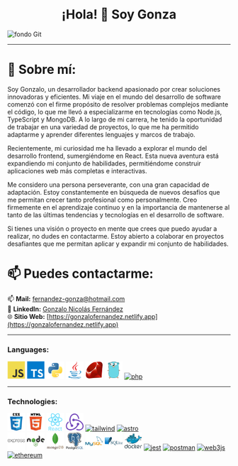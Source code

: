 <h1 align="center">¡Hola! 👋 Soy Gonza</h1>

![fondo Git](https://github.com/CharlyGon/CharlyGon/assets/89945170/3a06b5a7-540c-4fc0-ab4b-d5aa7e1436e9)

<hr>

# 💫 Sobre mí:

Soy Gonzalo, un desarrollador backend apasionado por crear soluciones innovadoras y eficientes. Mi viaje en el mundo del desarrollo de software comenzó con el firme propósito de resolver problemas complejos mediante el código, lo que me llevó a especializarme en tecnologías como Node.js, TypeScript y MongoDB. A lo largo de mi carrera, he tenido la oportunidad de trabajar en una variedad de proyectos, lo que me ha permitido adaptarme y aprender diferentes lenguajes y marcos de trabajo.

Recientemente, mi curiosidad me ha llevado a explorar el mundo del desarrollo frontend, sumergiéndome en React. Esta nueva aventura está expandiendo mi conjunto de habilidades, permitiéndome construir aplicaciones web más completas e interactivas.

Me considero una persona perseverante, con una gran capacidad de adaptación. Estoy constantemente en búsqueda de nuevos desafíos que me permitan crecer tanto profesional como personalmente. Creo firmemente en el aprendizaje continuo y en la importancia de mantenerse al tanto de las últimas tendencias y tecnologías en el desarrollo de software.

Si tienes una visión o proyecto en mente que crees que puedo ayudar a realizar, no dudes en contactarme. Estoy abierto a colaborar en proyectos desafiantes que me permitan aplicar y expandir mi conjunto de habilidades.


# 📫 Puedes contactarme:

📫 **Mail:** fernandez-gonza@hotmail.com  
🔗 **LinkedIn:** [Gonzalo Nicolás Fernández](https://www.linkedin.com/in/gonzalo-nicolas-fernandez/)  
🌐 **Sitio Web:** [https://gonzalofernandez.netlify.app](https://gonzalofernandez.netlify.app)

<hr>

<h3 align="left">Languages:</h3>
<div align="left">
    <a href="https://developer.mozilla.org/en-US/docs/Web/JavaScript" target="_blank" rel="noreferrer"><img src="https://raw.githubusercontent.com/devicons/devicon/master/icons/javascript/javascript-original.svg" alt="javascript" width="40" height="40" /></a>
    <a href="https://www.typescriptlang.org/" target="_blank" rel="noreferrer"><img src="https://raw.githubusercontent.com/devicons/devicon/master/icons/typescript/typescript-original.svg" alt="typescript" width="40" height="40" /></a>
    <a href="https://www.python.org" target="_blank" rel="noreferrer"><img src="https://raw.githubusercontent.com/devicons/devicon/master/icons/python/python-original.svg" alt="python" width="40" height="40" /></a>
    <a href="https://www.java.com" target="_blank" rel="noreferrer"><img src="https://raw.githubusercontent.com/devicons/devicon/master/icons/java/java-original.svg" alt="java" width="40" height="40" /></a>
    <a href="https://www.ruby-lang.org/en/" target="_blank" rel="noreferrer"><img src="https://raw.githubusercontent.com/devicons/devicon/master/icons/ruby/ruby-original.svg" alt="ruby" width="40" height="40" /></a>
    <a href="https://golang.org" target="_blank" rel="noreferrer"><img src="https://raw.githubusercontent.com/devicons/devicon/master/icons/go/go-original.svg" alt="go" width="40" height="40" /></a>
    <a href="https://www.php.net" target="_blank" rel="noreferrer"><img src="https://upload.wikimedia.org/wikipedia/commons/thumb/2/27/PHP-logo.svg/800px-PHP-logo.svg.png" alt="php" width="40" height="40" /></a>
</div>

<hr>

<h3 align="left">Technologies: </h3>
<div align="left">
    <a href="https://www.w3schools.com/css/" target="_blank" rel="noreferrer"><img src="https://raw.githubusercontent.com/devicons/devicon/master/icons/css3/css3-original-wordmark.svg" alt="css3" width="40" height="40" /></a>
    <a href="https://www.w3.org/html/" target="_blank" rel="noreferrer"><img src="https://raw.githubusercontent.com/devicons/devicon/master/icons/html5/html5-original-wordmark.svg" alt="html5" width="40" height="40" /></a>
    <a href="https://reactjs.org/" target="_blank" rel="noreferrer"><img src="https://raw.githubusercontent.com/devicons/devicon/master/icons/react/react-original-wordmark.svg" alt="react" width="40" height="40" /></a>
    <a href="https://redux.js.org" target="_blank" rel="noreferrer"><img src="https://raw.githubusercontent.com/devicons/devicon/master/icons/redux/redux-original.svg" alt="redux" width="40" height="40" /></a>
    <a href="https://tailwindcss.com/" target="_blank" rel="noreferrer"><img src="https://www.vectorlogo.zone/logos/tailwindcss/tailwindcss-icon.svg" alt="tailwind" width="40" height="40" /></a>
    <a href="https://www.astro.build/" target="_blank" rel="noreferrer"><img src="https://logosandtypes.com/wp-content/uploads/2023/03/astro-framework.svg" alt="astro" width="40" height="40" /></a>
</div>

<div align="left">
    <a href="https://expressjs.com" target="_blank" rel="noreferrer"><img src="https://raw.githubusercontent.com/devicons/devicon/master/icons/express/express-original-wordmark.svg" alt="express" width="40" height="40" /></a>
    <a href="https://nodejs.org" target="_blank" rel="noreferrer"><img src="https://raw.githubusercontent.com/devicons/devicon/master/icons/nodejs/nodejs-original-wordmark.svg" alt="nodejs" width="40" height="40" /></a>
    <a href="https://www.mongodb.com/" target="_blank" rel="noreferrer"><img src="https://raw.githubusercontent.com/devicons/devicon/master/icons/mongodb/mongodb-original-wordmark.svg" alt="mongodb" width="40" height="40" /></a>
    <a href="https://www.postgresql.org" target="_blank" rel="noreferrer"><img src="https://raw.githubusercontent.com/devicons/devicon/master/icons/postgresql/postgresql-original-wordmark.svg" alt="postgresql" width="40" height="40" /></a>
    <a href="https://www.mysql.com/" target="_blank" rel="noreferrer"><img src="https://raw.githubusercontent.com/devicons/devicon/master/icons/mysql/mysql-original-wordmark.svg" alt="mysql" width="40" height="40" /></a>
    <a href="https://www.sqlite.org/" target="_blank" rel="noreferrer"><img src="https://raw.githubusercontent.com/devicons/devicon/master/icons/sqlite/sqlite-original-wordmark.svg" alt="sqlite" width="40" height="40" /></a>
    <a href="https://www.docker.com/" target="_blank" rel="noreferrer"><img src="https://raw.githubusercontent.com/devicons/devicon/master/icons/docker/docker-original-wordmark.svg" alt="docker" width="40" height="40" /></a>
    <a href="https://www.jestjs.io" target="_blank" rel="noreferrer"><img src="https://www.vectorlogo.zone/logos/jestjsio/jestjsio-icon.svg" alt="jest" width="40" height="40" /></a>
    <a href="https://www.postman.com" target="_blank" rel="noreferrer"><img src="https://www.vectorlogo.zone/logos/getpostman/getpostman-icon.svg" alt="postman" width="40" height="40" /></a>
    <a href="https://web3js.org/" target="_blank" rel="noreferrer"><img src="https://github.com/web3/web3.js/blob/HEAD/assets/logo/web3js.jpg" alt="web3js" width="40" height="40" /></a>
    <a href="https://www.etheruem.org" target="_blank" rel="noreferrer"><img src="https://www.vectorlogo.zone/logos/ethereum/ethereum-icon.svg" alt="ethereum" width="40" height="40" /></a>
</div>


